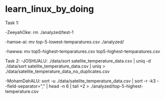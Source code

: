 # learn_linux_by_doing

Task 1:

-ZeeyahOke: rm ./analyzed/test-1

-hamse-ai: mv top-5-lowest-temparatures.csv ./analyzed/

-hawwa: mv top5-highest-temparatures.csv top5-highest-temparatures.csv

Task 2:
-JOSHUALU: ./data/sort satelite_temperature_data.csv | uniq -d 
          ./data/sort satelite_temperature_data.csv | uniq > ./data/satelite_temperature_data_no_duplicates.csv 

-MohamDahALU:  sort -u ./data/satelite_temperature_data.csv | sort -r -k3 --field-separator="," | head -n 6 | tail +2 > ./analyzed/top-5-highest-temperature.csv 

